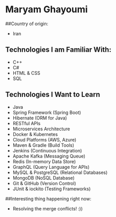 # Maryam Ghayoumi

##Country of origin:
- Iran

## Technologies I am Familiar With:
- C++
- C#
- HTML & CSS
- SQL

## Technologies I Want to Learn
- Java
- Spring Framework (Spring Boot)
- Hibernate (ORM for Java)
- RESTful APIs
- Microservices Architecture
- Docker & Kubernetes
- Cloud Platforms (AWS, Azure)
- Maven & Gradle (Build Tools)
- Jenkins (Continuous Integration)
- Apache Kafka (Messaging Queue)
- Redis (In-memory Data Store)
- GraphQL (Query Language for APIs)
- MySQL & PostgreSQL (Relational Databases)
- MongoDB (NoSQL Database)
- Git & GitHub (Version Control)
- JUnit & iockito (Testing Frameworks)

##Interesting thing happening right now:
- Resolving the merge conflicts! :))
